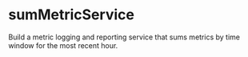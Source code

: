 # sumMetricService
Build a metric logging and reporting service that sums metrics by time window for the most recent hour.
